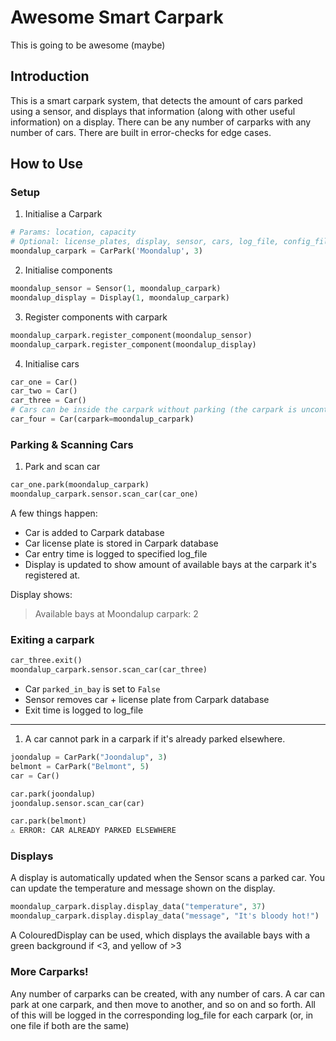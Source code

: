 # Awesome Smart Carpark
This is going to be awesome (maybe)

## Introduction
This is a smart carpark system, that detects the amount of cars parked using a sensor, and displays that information (along with other useful information) on a display. There can be any number of carparks with any number of cars. There are built in error-checks for edge cases.  

## How to Use
### Setup
1. Initialise a Carpark
```python
# Params: location, capacity
# Optional: license_plates, display, sensor, cars, log_file, config_file
moondalup_carpark = CarPark('Moondalup', 3)
```
2. Initialise components 
```python
moondalup_sensor = Sensor(1, moondalup_carpark)
moondalup_display = Display(1, moondalup_carpark)
```

3. Register components with carpark
```python
moondalup_carpark.register_component(moondalup_sensor)
moondalup_carpark.register_component(moondalup_display)
```

4. Initialise cars
```python
car_one = Car()
car_two = Car()
car_three = Car()
# Cars can be inside the carpark without parking (the carpark is uncontrolled).
car_four = Car(carpark=moondalup_carpark)
```

### Parking & Scanning Cars
1. Park and scan car
```python
car_one.park(moondalup_carpark)
moondalup_carpark.sensor.scan_car(car_one)
```

A few things happen: 
- Car is added to Carpark database
- Car license plate is stored in Carpark database
- Car entry time is logged to specified log_file
- Display is updated to show amount of available bays at the carpark it's registered at.

Display shows: 
> Available bays at Moondalup carpark: 2


### Exiting a carpark
```python
car_three.exit()
moondalup_carpark.sensor.scan_car(car_three)
```

- Car `parked_in_bay` is set to `False`
- Sensor removes car + license plate from Carpark database
- Exit time is logged to log_file
---

1. A car cannot park in a carpark if it's already parked elsewhere.
```python
joondalup = CarPark("Joondalup", 3)
belmont = CarPark("Belmont", 5)
car = Car()

car.park(joondalup)
joondalup.sensor.scan_car(car)

car.park(belmont)
⚠️ ERROR: CAR ALREADY PARKED ELSEWHERE
```

### Displays
A display is automatically updated when the Sensor scans a parked car.
You can update the temperature and message shown on the display.
```python
moondalup_carpark.display.display_data("temperature", 37)
moondalup_carpark.display.display_data("message", "It's bloody hot!")
```
A ColouredDisplay can be used, which displays the available bays with a green background if <3, and yellow of >3


### More Carparks!
Any number of carparks can be created, with any number of cars. A car can park at one carpark, and then move to another, and so on and so forth. All of this will be logged in the corresponding log_file for each carpark (or, in one file if both are the same)
